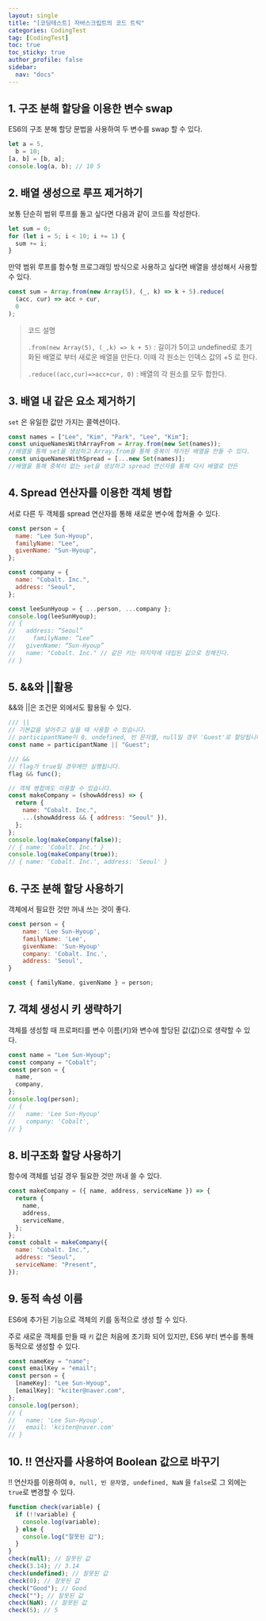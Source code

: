 ```yaml
---
layout: single
title: "[코딩테스트] 자바스크립트의 코드 트릭"
categories: CodingTest
tag: [CodingTest]
toc: true
toc_sticky: true
author_profile: false
sidebar:
  nav: "docs"
---
```


## 1. 구조 분해 할당을 이용한 변수 swap

ES6의 구조 분해 할당 문법을 사용하여 두 변수를 swap 할 수 있다.

```js
let a = 5,
  b = 10;
[a, b] = [b, a];
console.log(a, b); // 10 5
```

## 2. 배열 생성으로 루프 제거하기

보통 단순히 범위 루프를 돌고 싶다면 다음과 같이 코드를 작성한다.

```js
let sum = 0;
for (let i = 5; i < 10; i += 1) {
  sum += i;
}
```

만약 범위 루프를 함수형 프로그래밍 방식으로 사용하고 싶다면 배열을 생성해서 사용할 수 있다.

```js
const sum = Array.from(new Array(5), (_, k) => k + 5).reduce(
  (acc, cur) => acc + cur,
  0
);
```

> 코드 설명
>
> `.from(new Array(5), (_,k) => k + 5)` : 길이가 5이고 undefined로 초기화된 배열로 부터 새로운 배열을 만든다. 이때 각 원소는 인덱스 값의 +5 로 한다.
>
> `.reduce((acc,cur)=>acc+cur, 0)` : 배열의 각 원소를 모두 합한다.

## 3. 배열 내 같은 요소 제거하기

`set` 은 유일한 값만 가지는 콜렉션이다.

```js
const names = ["Lee", "Kim", "Park", "Lee", "Kim"];
const uniqueNamesWithArrayFrom = Array.from(new Set(names));
//배열을 통해 set을 생성하고 Array.from을 통해 중복이 제거된 배열을 만들 수 있다.
const uniqueNamesWithSpread = [...new Set(names)];
//배열을 통해 중복이 없는 set을 생성하고 spread 연산자를 통해 다시 배열로 만든
```

## 4. Spread 연산자를 이용한 객체 병합

서로 다른 두 객체를 spread 연산자를 통해 새로운 변수에 합쳐줄 수 있다.

```js
const person = {
  name: "Lee Sun-Hyoup",
  familyName: "Lee",
  givenName: "Sun-Hyoup",
};

const company = {
  name: "Cobalt. Inc.",
  address: "Seoul",
};

const leeSunHyoup = { ...person, ...company };
console.log(leeSunHyoup);
// {
//   address: “Seoul”
//     familyName: “Lee”
//   givenName: “Sun-Hyoup”
//   name: "Cobalt. Inc." // 같은 키는 마지막에 대입된 값으로 정해진다.
// }
```

## 5. &&와 \|\|활용

&&와 \|\|은 조건문 외에서도 활용될 수 있다.

```js
/// ||
// 기본값을 넣어주고 싶을 때 사용할 수 있습니다.
// participantName이 0, undefined, 빈 문자열, null일 경우 'Guest'로 할당됩니다.
const name = participantName || "Guest";

/// &&
// flag가 true일 경우에만 실행됩니다.
flag && func();

// 객체 병합에도 이용할 수 있습니다.
const makeCompany = (showAddress) => {
  return {
    name: "Cobalt. Inc.",
    ...(showAddress && { address: "Seoul" }),
  };
};
console.log(makeCompany(false));
// { name: 'Cobalt. Inc.' }
console.log(makeCompany(true));
// { name: 'Cobalt. Inc.', address: 'Seoul' }
```

## 6. 구조 분해 할당 사용하기

객체에서 필요한 것만 꺼내 쓰는 것이 좋다.

```js
const person = {
    name: 'Lee Sun-Hyoup',
    familyName: 'Lee',
    givenName: 'Sun-Hyoup'
    company: 'Cobalt. Inc.',
    address: 'Seoul',
}

const { familyName, givenName } = person;
```

## 7. 객체 생성시 키 생략하기

객체를 생성할 때 프로퍼티를 변수 이름(키)와 변수에 할당된 값(값)으로 생략할 수 있다.

```js
const name = "Lee Sun-Hyoup";
const company = "Cobalt";
const person = {
  name,
  company,
};
console.log(person);
// {
//   name: 'Lee Sun-Hyoup'
//   company: 'Cobalt',
// }
```

## 8. 비구조화 할당 사용하기

함수에 객체를 넘길 경우 필요한 것만 꺼내 쓸 수 있다.

```js
const makeCompany = ({ name, address, serviceName }) => {
  return {
    name,
    address,
    serviceName,
  };
};
const cobalt = makeCompany({
  name: "Cobalt. Inc.",
  address: "Seoul",
  serviceName: "Present",
});
```

## 9. 동적 속성 이름

ES6에 추가된 기능으로 객체의 키를 동적으로 생성 할 수 있다.

주로 새로운 객체를 만들 때 `키` 값은 처음에 초기화 되어 있지만, ES6 부터 변수를 통해 동적으로 생성할 수 있다.

```js
const nameKey = "name";
const emailKey = "email";
const person = {
  [nameKey]: "Lee Sun-Hyoup",
  [emailKey]: "kciter@naver.com",
};
console.log(person);
// {
//   name: 'Lee Sun-Hyoup',
//   email: 'kciter@naver.com'
// }
```

## 10. !! 연산자를 사용하여 Boolean 값으로 바꾸기

!! 연산자를 이용하여 `0, null, 빈 문자열, undefined, NaN` 을 `false`로 그 외에는 `true`로 변경할 수 있다.

```js
function check(variable) {
  if (!!variable) {
    console.log(variable);
  } else {
    console.log("잘못된 값");
  }
}
check(null); // 잘못된 값
check(3.14); // 3.14
check(undefined); // 잘못된 값
check(0); // 잘못된 값
check("Good"); // Good
check(""); // 잘못된 값
check(NaN); // 잘못된 값
check(5); // 5
```
